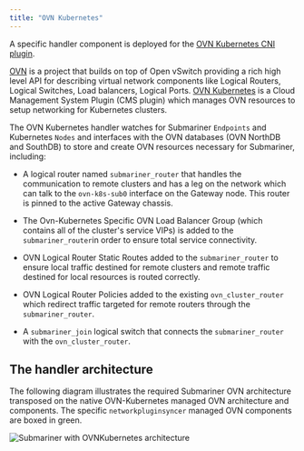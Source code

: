 ```yaml
---
title: "OVN Kubernetes"
---
```


A specific handler component is deployed for the
[OVN Kubernetes CNI plugin](https://github.com/ovn-org/ovn-kubernetes).

[OVN](https://www.ovn.org/en/architecture/) is a project that builds on top
of Open vSwitch providing a rich high level API for describing virtual
network components like Logical Routers, Logical Switches, Load balancers,
Logical Ports. [OVN Kubernetes](https://github.com/ovn-org/ovn-kubernetes) is a Cloud Management System Plugin (CMS plugin)
which manages OVN resources to setup networking for Kubernetes clusters.

The OVN Kubernetes handler watches for Submariner `Endpoints` and Kubernetes
`Nodes` and interfaces with the OVN databases (OVN NorthDB and SouthDB) to store and
create OVN resources necessary for Submariner, including:

* A logical router named `submariner_router` that handles the communication
  to remote clusters and has a leg on the network which can talk to the
  `ovn-k8s-sub0` interface on the Gateway node. This router is pinned to
  the active Gateway chassis.

* The Ovn-Kubernetes Specific OVN Load Balancer Group (which contains all of the
  cluster's service VIPs) is added to the `submariner_router`in order to ensure
  total service connectivity.  

* OVN Logical Router Static Routes added to the `submariner_router` to ensure
  local traffic destined for remote clusters and remote traffic destined for local
  resources is routed correctly.

* OVN Logical Router Policies added to the existing `ovn_cluster_router` which redirect
  traffic targeted for remote routers through the `submariner_router`.

* A `submariner_join` logical switch that connects the `submariner_router`
  with the `ovn_cluster_router`.

## The handler architecture

The following diagram illustrates the required Submariner OVN architecture transposed
on the native OVN-Kubernetes managed OVN architecture and components. The specific
`networkpluginsyncer` managed OVN components are boxed in green.

![Submariner with OVNKubernetes architecture](/images/ovn-kubernetes/ovn-submariner-architecture.svg)
<!-- Image Source: https://docs.google.com/presentation/d/180CtHZnr9PP5Rh98VEmkQz3ovc5AGXG9wosoHMLhgaY/edit#slide=id.g135fd365b7e_0_5 -->
